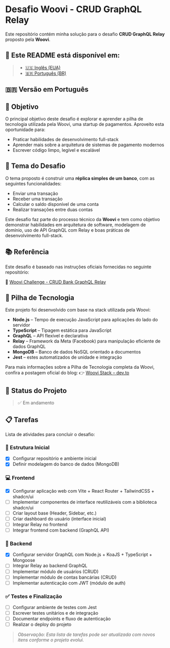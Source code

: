 # Desafio Woovi - CRUD GraphQL Relay

Este repositório contém minha solução para o desafio **CRUD GraphQL Relay** proposto pela **Woovi**.

## 📘 Este README está disponível em:

> - [🇺🇸 Inglês (EUA)](./README.md)
> - [🇧🇷 Português (BR)](./README.pt-BR.md)

## 🇧🇷 Versão em Português

## 🎯 Objetivo

O principal objetivo deste desafio é explorar e aprender a pilha de tecnologia utilizada pela Woovi, uma startup de pagamentos. Aproveito esta oportunidade para:

- Praticar habilidades de desenvolvimento full-stack
- Aprender mais sobre a arquitetura de sistemas de pagamento modernos
- Escrever código limpo, legível e escalável

## 🎨 Tema do Desafio

O tema proposto é construir uma **réplica simples de um banco**, com as seguintes funcionalidades:

- Enviar uma transação
- Receber uma transação
- Calcular o saldo disponível de uma conta
- Realizar transações entre duas contas

Este desafio faz parte do processo técnico da **Woovi** e tem como objetivo demonstrar habilidades em arquitetura de software, modelagem de domínio, uso de API GraphQL com Relay e boas práticas de desenvolvimento full-stack.

## 📚 Referência

Este desafio é baseado nas instruções oficiais fornecidas no seguinte repositório:

🔗 [Woovi Challenge - CRUD Bank GraphQL Relay](https://github.com/woovibr/jobs/blob/main/challenges/crud-bank-graphql-relay.md)

## 🧰 Pilha de Tecnologia

Este projeto foi desenvolvido com base na stack utilizada pela Woovi:

- **Node.js** – Tempo de execução JavaScript para aplicações do lado do servidor
- **TypeScript** – Tipagem estática para JavaScript
- **GraphQL** – API flexível e declarativa
- **Relay** – Framework da Meta (Facebook) para manipulação eficiente de dados GraphQL
- **MongoDB** – Banco de dados NoSQL orientado a documentos
- **Jest** – estes automatizados de unidade e integração

Para mais informações sobre a Pilha de Tecnologia completa da Woovi, confira a postagem oficial do blog:
👉 [Woovi Stack – dev.to](https://dev.to/woovi/woovi-stack-5fom)

## 🚀 Status do Projeto

> ✅ Em andamento

## 📋 Tarefas

Lista de atividades para concluir o desafio:

### 🧱 Estrutura Inicial

- [x] Configurar repositório e ambiente inicial
- [x] Definir modelagem do banco de dados (MongoDB)

### 💻 Frontend

- [x] Configurar aplicação web com Vite + React Router + TailwindCSS + shadcn/ui
- [ ] Implementar componentes de interface reutilizáveis com a biblioteca shadcn/ui
- [ ] Criar layout base (Header, Sidebar, etc.)
- [ ] Criar dashboard do usuário (interface inicial)
- [ ] Integrar Relay no frontend
- [ ] Integrar frontend com backend (GraphQL API)

### 🔧 Backend

- [x] Configurar servidor GraphQL com Node.js + KoaJS + TypeScript + Mongoose
- [ ] Integrar Relay ao backend GraphQL
- [ ] Implementar módulo de usuários (CRUD)
- [ ] Implementar módulo de contas bancárias (CRUD)
- [ ] Implementar autenticação com JWT (módulo de auth)

### ✅ Testes e Finalização

- [ ] Configurar ambiente de testes com Jest
- [ ] Escrever testes unitários e de integração
- [ ] Documentar endpoints e fluxo de autenticação
- [ ] Realizar o deploy do projeto

> _Observação: Esta lista de tarefas pode ser atualizada com novos itens conforme o projeto evolui._
